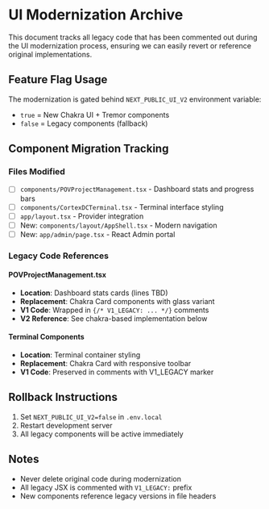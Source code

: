 # UI Modernization Archive

This document tracks all legacy code that has been commented out during the UI modernization process, ensuring we can easily revert or reference original implementations.

## Feature Flag Usage

The modernization is gated behind `NEXT_PUBLIC_UI_V2` environment variable:
- `true` = New Chakra UI + Tremor components
- `false` = Legacy components (fallback)

## Component Migration Tracking

### Files Modified
- [ ] `components/POVProjectManagement.tsx` - Dashboard stats and progress bars
- [ ] `components/CortexDCTerminal.tsx` - Terminal interface styling
- [ ] `app/layout.tsx` - Provider integration
- [ ] New: `components/layout/AppShell.tsx` - Modern navigation
- [ ] New: `app/admin/page.tsx` - React Admin portal

### Legacy Code References

#### POVProjectManagement.tsx
- **Location**: Dashboard stats cards (lines TBD)
- **Replacement**: Chakra Card components with glass variant
- **V1 Code**: Wrapped in `{/* V1_LEGACY: ... */}` comments
- **V2 Reference**: See chakra-based implementation below

#### Terminal Components  
- **Location**: Terminal container styling
- **Replacement**: Chakra Card with responsive toolbar
- **V1 Code**: Preserved in comments with V1_LEGACY marker

## Rollback Instructions

1. Set `NEXT_PUBLIC_UI_V2=false` in `.env.local`
2. Restart development server
3. All legacy components will be active immediately

## Notes

- Never delete original code during modernization
- All legacy JSX is commented with `V1_LEGACY:` prefix
- New components reference legacy versions in file headers